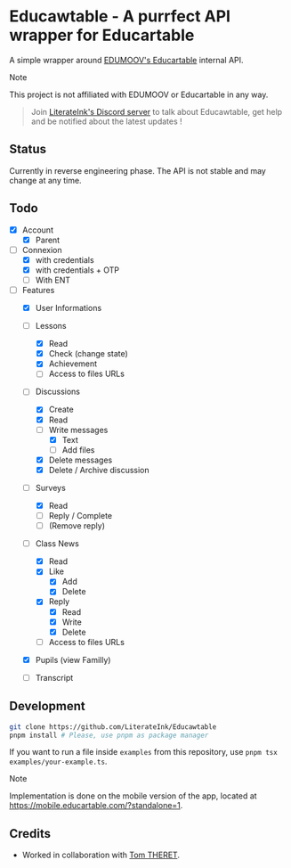 # Educawtable - A purrfect API wrapper for Educartable

A simple wrapper around [EDUMOOV's Educartable](https://www.educartable.com/) internal API.

> [!NOTE]  
> This project is not affiliated with EDUMOOV or Educartable in any way.

> Join [LiterateInk's Discord server](https://literate.ink/discord) to talk about Educawtable, get help and be notified about the latest updates !

## Status

Currently in reverse engineering phase.
The API is not stable and may change at any time.

## Todo

- [x] Account
  - [x] Parent
- [ ] Connexion
  - [x] with credentials
  - [x] with credentials + OTP
  - [ ] With ENT
- [ ] Features
  - [x] User Informations
  - [ ] Lessons
    - [x] Read
    - [x] Check (change state)
    - [x] Achievement
    - [ ] Access to files URLs
  - [ ] Discussions
    - [x] Create
    - [x] Read
    - [ ] Write messages
      - [x] Text
      - [ ] Add files
    - [x] Delete messages
    - [x] Delete / Archive discussion
  - [ ] Surveys
    - [x] Read
    - [ ] Reply / Complete
    - [ ] (Remove reply)
  - [ ] Class News
    - [x] Read
    - [x] Like
      - [x] Add
      - [x] Delete
    - [x] Reply
      - [x] Read
      - [x] Write
      - [x] Delete
    - [ ] Access to files URLs
  - [x] Pupils (view Familly)
  - [ ] Transcript
   

## Development

```bash
git clone https://github.com/LiterateInk/Educawtable
pnpm install # Please, use pnpm as package manager
```

If you want to run a file inside `examples` from this repository, use `pnpm tsx examples/your-example.ts`.

> [!NOTE]
> Implementation is done on the mobile version of the app, located at <https://mobile.educartable.com/?standalone=1>.

## Credits

- Worked in collaboration with [Tom THERET](https://github.com/tom-theret).
